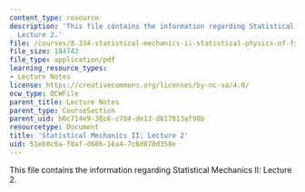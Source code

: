 ```yaml
---
content_type: resource
description: 'This file contains the information regarding Statistical Mechanics II:
  Lecture 2.'
file: /courses/8-334-statistical-mechanics-ii-statistical-physics-of-fields-spring-2014/51eb0c6af0afd68616a47c6d070d358e_MIT8_334S14_Lec2.pdf
file_size: 184743
file_type: application/pdf
learning_resource_types:
- Lecture Notes
license: https://creativecommons.org/licenses/by-nc-sa/4.0/
ocw_type: OCWFile
parent_title: Lecture Notes
parent_type: CourseSection
parent_uid: b0c714e9-38c6-c784-de13-d617813af98b
resourcetype: Document
title: 'Statistical Mechanics II: Lecture 2'
uid: 51eb0c6a-f0af-d686-16a4-7c6d070d358e
---
```

This file contains the information regarding Statistical Mechanics II: Lecture 2.